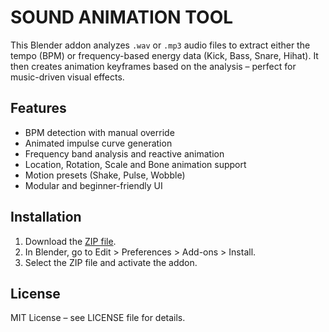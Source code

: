 # SOUND ANIMATION TOOL

This Blender addon analyzes `.wav` or `.mp3` audio files to extract either the tempo (BPM)
or frequency-based energy data (Kick, Bass, Snare, Hihat). It then creates animation keyframes 
based on the analysis – perfect for music-driven visual effects.

## Features
- BPM detection with manual override
- Animated impulse curve generation
- Frequency band analysis and reactive animation
- Location, Rotation, Scale and Bone animation support
- Motion presets (Shake, Pulse, Wobble)
- Modular and beginner-friendly UI

## Installation
1. Download the [ZIP file](https://github.com/MADPLIX/SAT/releases).
2. In Blender, go to Edit > Preferences > Add-ons > Install.
3. Select the ZIP file and activate the addon.

## License
MIT License – see LICENSE file for details.

